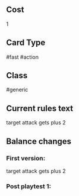 ## Cost
1
## Card Type
#fast #action 
## Class
#generic 
## Current rules text
target attack gets plus 2
## Balance changes
### First version:
target attack gets plus 2
### Post playtest 1:
